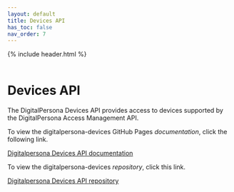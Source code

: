```yaml
---
layout: default
title: Devices API
has_toc: false
nav_order: 7  
---
```


{% include header.html %}  
<BR>

# Devices API  

The DigitalPersona Devices API provides access to devices supported by the DigitalPersona Access Management API.

To view the digitalpersona-devices GitHub Pages *documentation*, click the following link.

[Digitalpersona Devices API documentation](https://hidglobal.github.io/digitalpersona-devices/)

To view the digitalpersona-devices *repository*, click this link.

[Digitalpersona Devices API repository](https://github.com/hidglobal/digitalpersona-devices/)
